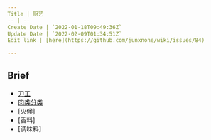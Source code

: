```yaml
---
Title | 厨艺
-- | --
Create Date | `2022-01-18T09:49:36Z`
Update Date | `2022-02-09T01:34:51Z`
Edit link | [here](https://github.com/junxnone/wiki/issues/84)

---
```

## Brief
- [刀工](/刀工)
- [肉类分类](/肉类分类)
- [火候]
- [香料]
- [调味料]

